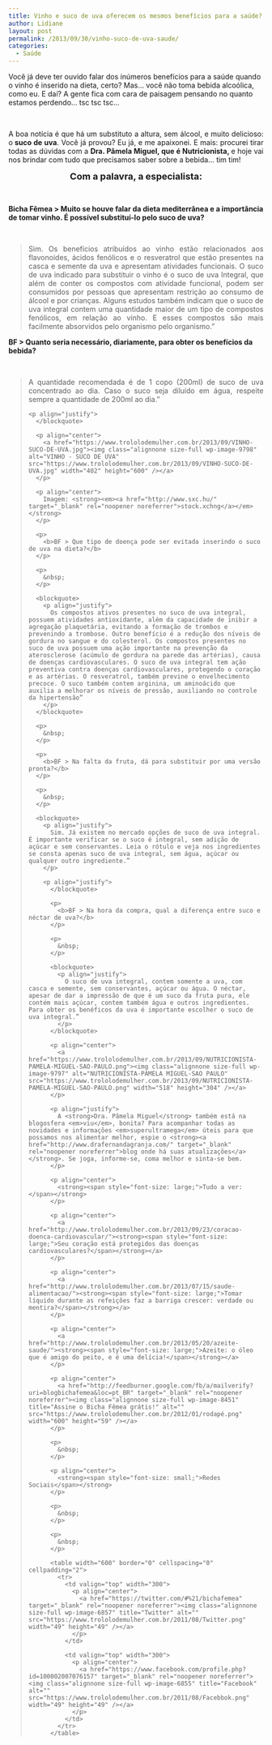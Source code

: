 ```yaml
---
title: Vinho e suco de uva oferecem os mesmos benefícios para a saúde?
author: Lidiane
layout: post
permalink: /2013/09/30/vinho-suco-de-uva-saude/
categories:
  - Saúde
---
```

Você já deve ter ouvido falar dos inúmeros benefícios para a saúde quando o vinho é inserido na dieta, certo? Mas… você não toma bebida alcoólica, como eu. E daí? A gente fica com cara de paisagem pensando no quanto estamos perdendo… tsc tsc tsc…

&nbsp;

<p align="justify">
  A boa notícia é que há um substituto a altura, sem álcool, e muito delicioso: o<strong> suco de uva</strong>. Você já provou? Eu já, e me apaixonei. E mais: procurei tirar todas as dúvidas com a <strong>Dra. Pâmela Miguel, que é Nutricionista, </strong>e hoje vai nos brindar com tudo que precisamos saber sobre a bebida… tim tim!
</p>

<!--more-->

<p align="center">
  <strong><span style="font-size: large;">Com a palavra, a especialista:</span></strong>
</p>

&nbsp;

**Bicha Fêmea > Muito se houve falar da dieta mediterrânea e a importância de tomar vinho. É possível substituí-lo pelo suco de uva?**

&nbsp;

> <p align="justify">
>   Sim. Os benefícios atribuídos ao vinho estão relacionados aos flavonoides, ácidos fenólicos e o resveratrol que estão presentes na casca e semente da uva e apresentam atividades funcionais. O suco de uva indicado para substituir o vinho é o suco de uva Integral, que além de conter os compostos com atividade funcional, podem ser consumidos por pessoas que apresentam restrição ao consumo de álcool e por crianças. Alguns estudos também indicam que o suco de uva integral contem uma quantidade maior de um tipo de compostos fenólicos, em relação ao vinho. E esses compostos são mais facilmente absorvidos pelo organismo pelo organismo.”
> </p>
> 
> <p align="justify">
>   </blockquote> 
>   
>   <p>
>     <b>BF > Quanto seria necessário, diariamente, para obter os benefícios da bebida?</b>
>   </p>
>   
>   <p>
>     &nbsp;
>   </p>
>   
>   <blockquote>
>     <p align="justify">
>       A quantidade recomendada é de 1 copo (200ml) de suco de uva concentrado ao dia. Caso o suco seja diluído em água, respeite sempre a quantidade de 200ml ao dia.”
>     </p>
>     
>     <p align="justify">
>       </blockquote> 
>       
>       <p align="center">
>         <a href="https://www.trololodemulher.com.br/2013/09/VINHO-SUCO-DE-UVA.jpg"><img class="alignnone size-full wp-image-9798" alt="VINHO - SUCO DE UVA" src="https://www.trololodemulher.com.br/2013/09/VINHO-SUCO-DE-UVA.jpg" width="402" height="600" /></a>
>       </p>
>       
>       <p align="center">
>         Imagem: <strong><em><a href="http://www.sxc.hu/" target="_blank" rel="noopener noreferrer">stock.xchng</a></em></strong>
>       </p>
>       
>       <p>
>         <b>BF > Que tipo de doença pode ser evitada inserindo o suco de uva na dieta?</b>
>       </p>
>       
>       <p>
>         &nbsp;
>       </p>
>       
>       <blockquote>
>         <p align="justify">
>           Os compostos ativos presentes no suco de uva integral, possuem atividades antioxidante, além da capacidade de inibir a agregação plaquetária, evitando a formação de trombos e prevenindo a trombose. Outro benefício é a redução dos níveis de gordura no sangue e do colesterol. Os compostos presentes no suco de uva possuem uma ação importante na prevenção da aterosclerose (acúmulo de gordura na parede das artérias), causa de doenças cardiovasculares. O suco de uva integral tem ação preventiva contra doenças cardiovasculares, protegendo o coração e as artérias. O resveratrol, também previne o envelhecimento precoce. O suco também contem arginina, um aminoácido que auxilia a melhorar os níveis de pressão, auxiliando no controle da hipertensão”
>         </p>
>       </blockquote>
>       
>       <p>
>         &nbsp;
>       </p>
>       
>       <p>
>         <b>BF > Na falta da fruta, dá para substituir por uma versão pronta?</b>
>       </p>
>       
>       <p>
>         &nbsp;
>       </p>
>       
>       <blockquote>
>         <p align="justify">
>           Sim. Já existem no mercado opções de suco de uva integral. É importante verificar se o suco é integral, sem adição de açúcar e sem conservantes. Leia o rótulo e veja nos ingredientes se consta apenas suco de uva integral, sem água, açúcar ou qualquer outro ingrediente.”
>         </p>
>         
>         <p align="justify">
>           </blockquote> 
>           
>           <p>
>             <b>BF > Na hora da compra, qual a diferença entre suco e néctar de uva?</b>
>           </p>
>           
>           <p>
>             &nbsp;
>           </p>
>           
>           <blockquote>
>             <p align="justify">
>               O suco de uva integral, contem somente a uva, com casca e semente, sem conservantes, açúcar ou água. O néctar, apesar de dar a impressão de que é um suco da fruta pura, ele contém mais açúcar, contem também água e outros ingredientes. Para obter os benéficos da uva é importante escolher o suco de uva integral.”
>             </p>
>           </blockquote>
>           
>           <p align="center">
>             <a href="https://www.trololodemulher.com.br/2013/09/NUTRICIONISTA-PAMELA-MIGUEL-SAO-PAULO.png"><img class="alignnone size-full wp-image-9797" alt="NUTRICIONISTA-PAMELA MIGUEL-SAO PAULO" src="https://www.trololodemulher.com.br/2013/09/NUTRICIONISTA-PAMELA-MIGUEL-SAO-PAULO.png" width="518" height="304" /></a>
>           </p>
>           
>           <p align="justify">
>             A <strong>Dra. Pâmela Miguel</strong> também está na blogosfera <em>viu</em>, bonita? Para acompanhar todas as novidades e informações <em>superultramega</em> úteis para que possamos nos alimentar melhor, espie o <strong><a href="http://www.drafernandagranja.com/" target="_blank" rel="noopener noreferrer">blog onde há suas atualizações</a></strong>. Se joga, informe-se, coma melhor e sinta-se bem.
>           </p>
>           
>           <p align="center">
>             <strong><span style="font-size: large;">Tudo a ver:</span></strong>
>           </p>
>           
>           <p align="center">
>             <a href="http://www.trololodemulher.com.br/2013/09/23/coracao-doenca-cardiovascular/"><strong><span style="font-size: large;">Seu coração está protegidos das doenças cardiovasculares?</span></strong></a>
>           </p>
>           
>           <p align="center">
>             <a href="http://www.trololodemulher.com.br/2013/07/15/saude-alimentacao/"><strong><span style="font-size: large;">Tomar líquido durante as refeições faz a barriga crescer: verdade ou mentira?</span></strong></a>
>           </p>
>           
>           <p align="center">
>             <a href="http://www.trololodemulher.com.br/2013/05/20/azeite-saude/"><strong><span style="font-size: large;">Azeite: o óleo que é amigo do peito, e é uma delícia!</span></strong></a>
>           </p>
>           
>           <p align="center">
>             <a href="http://feedburner.google.com/fb/a/mailverify?uri=blogbichafemea&loc=pt_BR" target="_blank" rel="noopener noreferrer"><img class="alignnone size-full wp-image-8451" title="Assine o Bicha Fêmea grátis!" alt="" src="https://www.trololodemulher.com.br/2012/01/rodapé.png" width="600" height="59" /></a>
>           </p>
>           
>           <p>
>             &nbsp;
>           </p>
>           
>           <p align="center">
>             <strong><span style="font-size: small;">Redes Sociais</span></strong>
>           </p>
>           
>           <p>
>             &nbsp;
>           </p>
>           
>           <p>
>             &nbsp;
>           </p>
>           
>           <table width="600" border="0" cellspacing="0" cellpadding="2">
>             <tr>
>               <td valign="top" width="300">
>                 <p align="center">
>                   <a href="https://twitter.com/#%21/bichafemea" target="_blank" rel="noopener noreferrer"><img class="alignnone size-full wp-image-6857" title="Twitter" alt="" src="https://www.trololodemulher.com.br/2011/08/Twitter.png" width="49" height="49" /></a>
>                 </p>
>               </td>
>               
>               <td valign="top" width="300">
>                 <p align="center">
>                   <a href="https://www.facebook.com/profile.php?id=100002007076157" target="_blank" rel="noopener noreferrer"><img class="alignnone size-full wp-image-6855" title="Facebook" alt="" src="https://www.trololodemulher.com.br/2011/08/Facebbok.png" width="49" height="49" /></a>
>                 </p>
>               </td>
>             </tr>
>           </table>